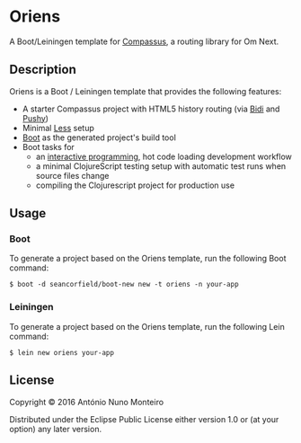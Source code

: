 # Oriens

A Boot/Leiningen template for [Compassus](https://github.com/anmonteiro/compassus), a routing library for Om Next.

## Description

Oriens is a Boot / Leiningen template that provides the following features:

- A starter Compassus project with HTML5 history routing (via [Bidi](https://github.com/juxt/bidi)
and [Pushy](https://github.com/kibu-australia/pushy))
- Minimal [Less](http://lesscss.org/) setup
- [Boot](https://github.com/boot-clj/boot) as the generated project's build tool
- Boot tasks for
  - an [interactive programming](https://en.wikipedia.org/wiki/Interactive_programming),
hot code loading development workflow
  - a minimal ClojureScript testing setup with automatic test runs when source files change
  - compiling the Clojurescript project for production use

## Usage

### Boot

To generate a project based on the Oriens template, run the following Boot command:

    $ boot -d seancorfield/boot-new new -t oriens -n your-app


### Leiningen

To generate a project based on the Oriens template, run the following Lein command:

    $ lein new oriens your-app


## License

Copyright © 2016 António Nuno Monteiro

Distributed under the Eclipse Public License either version 1.0 or (at
your option) any later version.
